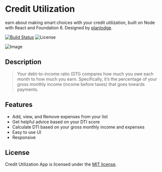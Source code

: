 # Credit Utilization
earn about making smart choices with your credit utilization, built on Node with React and Foundation 6. Designed by [planlodge](http://planlodge.com).

[![Build Status](https://travis-ci.org/stevenbenner/jquery-powertip.svg?branch=master)](https://travis-ci.org/stevenbenner/jquery-powertip)
![License](https://img.shields.io/packagist/l/doctrine/orm.svg)

![Image](https://github.com/planlodge/Credit-Utilization/blob/master/public/assets/images/screen1.png?raw=true)

## Description

> Your debt-to-income ratio (DTI) compares how much you owe each month to how much you earn. Specifically, it’s the percentage of your gross monthly income (income before taxes) that goes towards payments.

## Features
- Add, view, and Remove expenses from your list
- Get helpful advice based on your DTI score
- Calculate DTI based on your gross monthly income and expenses
- Easy to use UI
- Responsive

## License

Credit Utilization App is licensed under the [MIT license](http://opensource.org/licenses/MIT).

